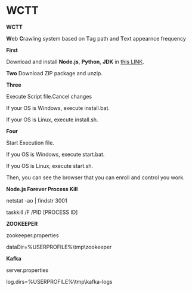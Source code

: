 # WCTT


**WCTT**

**W**eb **C**rawling system based on **T**ag path and **T**ext appearnce frequency


**First**

Download and install **Node.js**, **Python**, **JDK** in [this LINK](https://drive.google.com/drive/folders/1JCV8mvFtIXyZU1_v2MubHQOKHQ_IluQK?usp=sharing "Google Driver").

__Two__
Download ZIP package and unzip.


__Three__

Execute Script file.Cancel changes

If your OS is Windows, execute install.bat.

If your OS is Linux, execute install.sh.


__Four__

Start Execution file.

If you OS is Windows, execute start.bat.

If you OS is Linux, execute start.sh.

Then, you can see the browser that you can enroll and control you work.


__Node.js Forever Process Kill__

netstat -ao | findstr 3001

taskkill /F /PID [PROCESS ID]


__ZOOKEEPER__

zookeeper.properties

dataDir=%USERPROFILE%\tmp\zookeeper


__Kafka__

server.properties

log.dirs=%USERPROFILE%\tmp\kafka-logs



